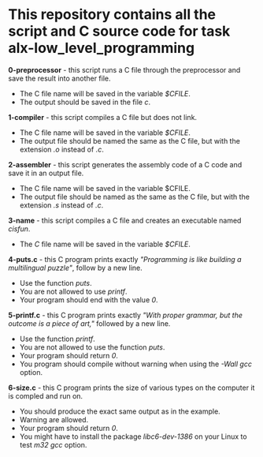 # This repository contains all the script and C source code for task alx-low_level_programming

**0-preprocessor** - this script runs a C file through the preprocessor and save the result into another file.<br>

- The C file name will be saved in the variable _$CFILE_.<br>
- The output should be saved in the file _c_.<br>

**1-compiler** - this script compiles a C file but does not link.<br>

- The C file name will be saved in the variable _$CFILE_.<br>
- The output file should be named the same as the C file, but with the extension _.o_ instead of _.c_.<br>

**2-assembler** - this script generates the assembly code of a C code and save it in an output file.<br>

- The C file name will be saved in the variable $CFILE.<br>
- The output file should be named as the same as the C file, but with the extension _.s_ instead of _.c_.<br>

**3-name** - this script compiles a C file and creates an executable named _cisfun_.<br>

- The _C_ file name will be saved in the variable _$CFILE_.<br>

**4-puts.c** - this C program prints exactly _"Programming is like building a multilingual puzzle"_, follow by a new line.<br>

- Use the function _puts_.<br>
- You are not allowed to use _printf_.<br>
- Your program should end with the value _0_.<br>

**5-printf.c** - this C program prints exactly _"With proper grammar, but the outcome is a piece of art,"_ followed by a new line.<br>

- Use the function _printf_.<br>
- You are not allowed to use the function _puts_.<br>
- Your program should return _0_.<br>
- You program should compile without warning when using the _-Wall_ _gcc_ option.<br>

**6-size.c** - this C program prints the size of various types on the computer it is compled and run on.<br>

- You should produce the exact same output as in the example.<br>
- Warning are allowed.<br>
- Your program should return _0_.<br>
- You might have to install the package _libc6-dev-1386_ on your Linux to test _m32 gcc_ option.<br>
